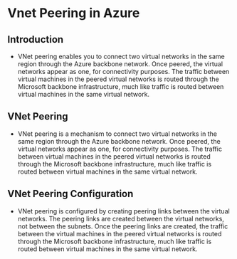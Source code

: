 # Vnet Peering in Azure

## Introduction
- VNet peering enables you to connect two virtual networks in the same region through the Azure backbone network. Once peered, the virtual networks appear as one, for connectivity purposes. The traffic between virtual machines in the peered virtual networks is routed through the Microsoft backbone infrastructure, much like traffic is routed between virtual machines in the same virtual network.

## VNet Peering
- VNet peering is a mechanism to connect two virtual networks in the same region through the Azure backbone network. Once peered, the virtual networks appear as one, for connectivity purposes. The traffic between virtual machines in the peered virtual networks is routed through the Microsoft backbone infrastructure, much like traffic is routed between virtual machines in the same virtual network.

## VNet Peering Configuration
- VNet peering is configured by creating peering links between the virtual networks. The peering links are created between the virtual networks, not between the subnets. Once the peering links are created, the traffic between the virtual machines in the peered virtual networks is routed through the Microsoft backbone infrastructure, much like traffic is routed between virtual machines in the same virtual network.
